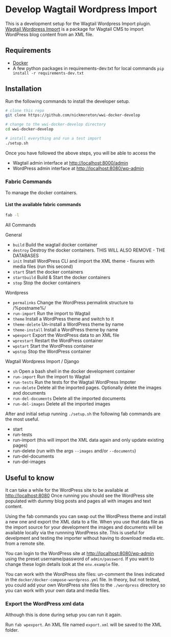 # Develop Wagtail Wordpress Import

This is a development setup for the Wagtail Wordpress Import plugin. [Wagtail Wordpress Import](https://github.com/torchbox/wagtail-wordpress-import) is a package for Wagtail CMS to import WordPress blog content from an XML file.

## Requirements

- [Docker](https://www.docker.com/products/docker-desktop)
- A few python packages in requirements-dev.txt for local commands `pip install -r requirements-dev.txt`

## Installation

Run the following commands to install the developer setup.

```bash
# clone this repo
git clone https://github.com/nickmoreton/wwi-docker-develop

# change to the wwi-docker-develop directory
cd wwi-docker-develop

# install everything and run a test import
./setup.sh
```

Once you have followed the above steps, you will be able to access the

- Wagtail admin interface at <http://localhost:8000/admin>
- WordPress admin interface at  <http://localhost:8080/wp-admin>

### Fabric Commands

To manage the docker containers.

#### List the available fabric commands

```bash
fab -l
```

All Commands

General

- `build`           Build the wagtail docker container
- `destroy`         Destroy the docker containers. THIS WILL ALSO REMOVE - THE DATABASES
- `init`            Install WordPress CLI and import the XML theme - fixures with media files (run this second)
- `start`           Start the docker containers
- `startbuild`      Build & Start the docker containers
- `stop`            Stop the docker containers

Wordpress

- `permalinks`      Change the WordPress permalink structure to /%postname%/
- `run-import`      Run the import to Wagtail
- `theme`           Install a WordPress theme and switch to it
- `theme-delete`    Un-install a WordPress theme by name
- `theme-install`   Install a WordPress theme by name
- `wpexport`        Export the WordPress data to an XML file
- `wprestart`       Restart the WordPress container
- `wpstart`         Start the WordPress container
- `wpstop`          Stop the WordPress container

Wagtail Wordpress Import / Django

- `sh`                  Open a bash shell in the docker development container
- `run-import`          Run the import to Wagtail
- `run-tests`           Run the tests for the Wagtail WordPress Impoter
- `run-delete`          Delete all the imported pages. Optionally delete the images and documents
- `run-del-documents`   Delete all the imported documents
- `run-del-images`      Delete all the imported images

After and initial setup running `./setup.sh` the following fab commands are the most useful.

- start
- run-tests
- run-import (this will import the XML data again and only update existing pages)
- run-delete (run with the args `--images` and/or `--documents`)
- run-del-documents
- run-del-images

## Useful to know

It can take a while for the WordPress site to be available at <http://localhost:8080> Once running you should see the WordPress site populated with dummy blog posts and pages all with images and text content.

Using the fab commands you can swap out the WordPress theme and install a new one and export the XML data to a file. When you use that data file as the import source for your development the images and documents will be available locally via the runnning WordPress site. This is useful for develpment and testing the importer without having to download media etc. from a remote site.

You can login to the WordPress site at <http://localhost:8080/wp-admin> using the preset username/password of `admin/password`. If you want to change these login details look at the `env.example` file.

You can work with the WordPress site files: un-comment the lines indicated in the `docker/docker-compose-wordpress.yml` file. In theory, but not tested, you could add your own WordPress site files to the `./wordpress` directory so you can work with your own data and media files.

### Export the WordPress xml data

Although this is done during setup you can run it again.

Run `fab wpexport`. An XML file named `export.xml` will be saved to the XML folder.
